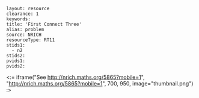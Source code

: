 ````
layout: resource
clearance: 1
keywords:
title: 'First Connect Three'
alias: problem
source: NRICH
resourceType: RT11
stids1: 
  - n2
stids2:
pvids1:
pvids2:

````

<:= iframe("See http://nrich.maths.org/5865?mobile=1", "http://nrich.maths.org/5865?mobile=1", 700, 950, image="thumbnail.png") :>



